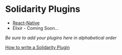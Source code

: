 # Solidarity Plugins

* [React-Native](https://github.com/infinitered/solidarity-react-native)
* Elixir - Coming Soon...

_Be sure to add your plugins here in alphabetical order_

[How to write a Solidarity Plugin](plugins.md)
